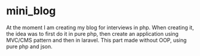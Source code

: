 # mini_blog
At the moment I am creating my blog for interviews in php. When creating it, the idea was to first do it in pure php,
then create an application using MVC/CMS pattern and then in laravel.
This part made without OOP, using pure php and json.

